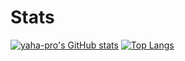 # Stats

[![yaha-pro's GitHub stats](https://github-readme-stats.vercel.app/api?username=yaha-pro&include_all_commits&count_private=true)](https://github.com/topi0247/github-readme-stats)  [![Top Langs](https://github-readme-stats.vercel.app/api/top-langs/?username=yaha-pro&layout=compact&langs_count=5&count_private=true)](https://github.com/anuraghazra/github-readme-stats)
